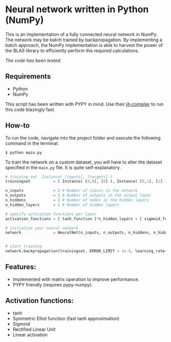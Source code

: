 # Neural network written in Python (NumPy)
This is an implementation of a fully connected neural network in NumPy. The network may be batch trained by backpropagation. By implementing a batch approach, the NumPy implementation is able to harvest the power of the BLAS library to efficiently perform the required calculations. 

*The code has been tested.*

## Requirements
 * Python
 * NumPy

This script has been written with PYPY in mind. Use their [jit-compiler](http://pypy.org/download.html) to run this code blazingly fast.

## How-to
To run the code, navigate into the project folder and execute the following command in the terminal:

`$ python main.py`

To train the network on a custom dataset, you will have to alter the dataset specified in the `main.py` file. It is quite self-explanatory.

```Python
# training set  Instance( [inputs], [targets] )
trainingset          = [ Instance( [0,0], [0] ), Instance( [0,1], [1] ), Instance( [1,0], [1] ), Instance( [1,1], [0] ) ]

n_inputs             = 2 # Number of inputs to the network
n_outputs            = 1 # Number of outputs in the output layer
n_hiddens            = 2 # Number of nodes in the hidden layers
n_hidden_layers      = 1 # Number of hidden layers

# specify activation functions per layer
activation_functions = [ tanh_function ]*n_hidden_layers + [ sigmoid_function ]

# initialize your neural network
network              = NeuralNet(n_inputs, n_outputs, n_hiddens, n_hidden_layers, activation_functions)


# start training
network.backpropagation(trainingset, ERROR_LIMIT = 1e-4, learning_rate=0.3, momentum_factor=0.9 )
```

## Features:
 * Implemented with matrix operation to improve performance.
 * PYPY friendly (requires pypy-numpy).

## Activation functions:
 * tanh
 * Symmetric Elliot function (fast tanh approximation) 
 * Sigmoid
 * Rectified Linear Unit
 * Linear activation
